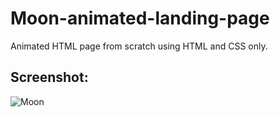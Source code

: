 # Moon-animated-landing-page
Animated HTML page from scratch using HTML and CSS only.

## Screenshot:
![Moon]([https://user-images.githubusercontent.com/83108798/121291536-0f620180-c906-11eb-9eed-255a5d8eda46.png](https://github.com/Rizzwannndev/Moon-Website/blob/main/images/Moon-web.PNG?raw=true))
